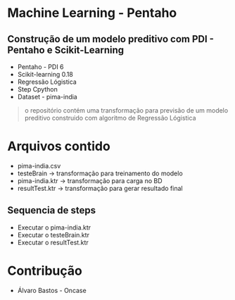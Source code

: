 # Machine Learning - Pentaho 

## Construção de um modelo preditivo com PDI - Pentaho e Scikit-Learning


* Pentaho - PDI 6
* Scikit-learning 0.18
* Regressão Lógistica
* Step Cpython
* Dataset - pima-india

> o repositório contém uma transformação para previsão de um modelo preditivo construido com algoritmo de Regressão Lógistica

# Arquivos contido

* pima-india.csv
* testeBrain -> transformação para treinamento do modelo
* pima-india.ktr -> transformação para carga no BD
* resultTest.ktr -> transformação para gerar resultado final

## Sequencia de steps

* Executar o pima-india.ktr
* Executar o testeBrain.ktr
* Executar o resultTest.ktr

# Contribução

* Álvaro Bastos - Oncase 
 